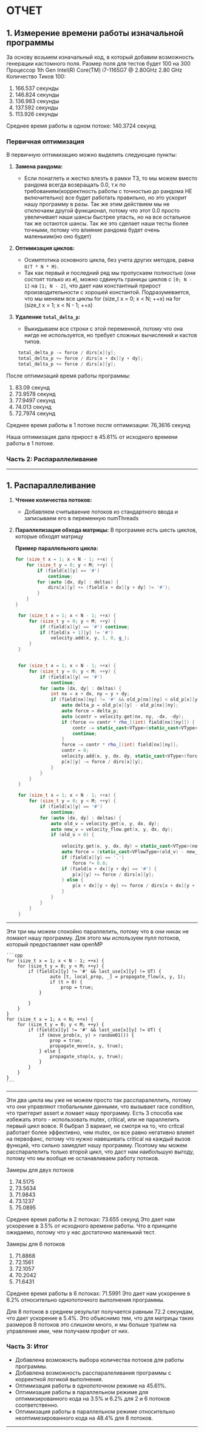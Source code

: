 # ОТЧЕТ

## 1. Измерение времени работы изначальной программы
За основу возьмем изначальный код, в который добавим возможность генерации кастомного поля.
Размер поля для тестов будет 100 на 300
Процессор 1th Gen Intel(R) Core(TM) i7-1165G7 @ 2.80GHz 2.80 GHz
Количество Тиков 100:
1) 166.537 секунды
2) 146.824 секунды
3) 136.983 секунды
4) 137.592 секунды
5) 113.926 секунды

Среднее время работы в одном потоке: 140.3724 секунд

### Первичная оптимизация

В первичную оптимизацию можно выделить следующие пункты:

1. **Замена рандома:**
   - Если понаглеть и жестко влезть в рамки ТЗ, то мы можем вместо рандома всегда возвращать 0.0, т.к по требованиям(корректность работы с точностью до рандома НЕ включительно) все будет работать правильно, но это ускорит нашу программу в разы. Так же этим действием мы не отключаем другой функционал, потому что этот 0.0 просто увеличивает наши шансы быстрее упасть, но на все остальное так же остаются шансы. Так же это сделает наши тесты более точными, потому что влияние рандома будет очень маленьким(но оно будет)

2. **Оптимизация циклов:**
   - Осимптотика основного цикла, без учета других методов, равна `O(T * N * M)`.
   - Так как первый и последний ряд мы пропускаем полностью (они состоят только из `#`), можно сдвинуть границы циклов с `[0; N - 1]` на `[1; N - 2]`, что дает нам константный прирост производительности с хорошей константой. Подразумевается, что мы меняем все циклы  for (size_t x = 0; x < N; ++x) на 
   for (size_t x = 1; x < N - 1; ++x)

3. **Удаление `total_delta_p`:**
   - Выкидываем все строки с этой переменной, потому что она нигде не используется, но требует сложных вычислений и кастов типов.
   ```cpp
    total_delta_p -= force / dirs[x][y]; 
    total_delta_p += force / dirs[x + dx][y + dy];
    total_delta_p += force / dirs[x][y];
   ```

После оптимизаций время работы программы:
1) 83.09 секунд
2) 73.9578 секунд
3) 77.9497 секунд
4) 74.013 секунд
5) 72.7974 секунд


Среднее время работы в 1 потоке после оптимизации: 76,3616 секунд

Наша оптимизация дала прирост в 45.61% от исходного времени работы в 1 потоке.


### **Часть 2: Распараллеливание**
---

## 1. Распараллеливание

1. **Чтение количества потоков:**
   - Добавляем считываение потоков из стандартного ввода и записываем его в переменную numThreads

2. **Параллелизация обхода матрицы:**
В программе есть шесть циклов, которые обходят матрицу
   
   **Пример параллельного цикла:**
   ```cpp
   for (size_t x = 1; x < N - 1; ++x) {
       for (size_t y = 0; y < M; ++y) {
           if (field[x][y] == '#')
               continue;
           for (auto [dx, dy] : deltas) {
               dirs[x][y] += (field[x + dx][y + dy] != '#');
           }
       }
   }

    for (size_t x = 1; x < N - 1; ++x) {
        for (size_t y = 0; y < M; ++y) {
            if (field[x][y] == '#') continue;
            if (field[x + 1][y] != '#')
                velocity.add(x, y, 1, 0, g_);
        }
    }


    for (size_t x = 1; x < N - 1; ++x) {
        for (size_t y = 0; y < M; ++y) {
            if (field[x][y] == '#')
                continue;
            for (auto [dx, dy] : deltas) {
                int nx = x + dx, ny = y + dy;
                if (field[nx][ny] != '#' && old_p[nx][ny] < old_p[x][y]) {
                    auto delta_p = old_p[x][y] - old_p[nx][ny];
                    auto force = delta_p;
                    auto &contr = velocity.get(nx, ny, -dx, -dy);
                    if (force <= contr * rho_[(int) field[nx][ny]]) {
                        contr -= static_cast<VType>(static_cast<VType>(force) / rho_[(int) field[nx][ny]]);
                        continue;
                    }
                    force -= contr * rho_[(int) field[nx][ny]];
                    contr = 0;
                    velocity.add(x, y, dx, dy, static_cast<VType>(force) / rho_[(int) field[x][y]]);
                    p[x][y] -= force / dirs[x][y];
                }
            }
        }
    }

    for (size_t x = 1; x < N - 1; ++x) {
        for (size_t y = 0; y < M; ++y) {
            if (field[x][y] == '#')
                continue;
            for (auto [dx, dy] : deltas) {
                auto old_v = velocity.get(x, y, dx, dy);
                auto new_v = velocity_flow.get(x, y, dx, dy);
                if (old_v > 0) {
                    
                    velocity.get(x, y, dx, dy) = static_cast<VType>(new_v);
                    auto force = (static_cast<VFlowType>(old_v) - new_v) * rho_[(int) field[x][y]];
                    if (field[x][y] == '.')
                        force *= 0.8;
                    if (field[x + dx][y + dy] == '#') {
                        p[x][y] += force / dirs[x][y];
                    } else {
                        p[x + dx][y + dy] += force / dirs[x + dx][y + dy];
                    }
                }
            }
        }
    }
    ```
---
Эти три мы можем спокойно параллелить, потому что в они никак не ломают нашу программу. Для этого мы используем пулл потоков, который предоставляет нам openMP


    ```cpp
    for (size_t x = 1; x < N - 1; ++x) {
        for (size_t y = 0; y < M; ++y) {
            if (field[x][y] != '#' && last_use[x][y] != UT) {
                    auto [t, local_prop, _] = propagate_flow(x, y, 1);
                    if (t > 0) {
                        prop = true;
                }
                
            }
        }
    }
    for (size_t x = 1; x < N; ++x) {
        for (size_t y = 0; y < M; ++y) {
            if (field[x][y] != '#' && last_use[x][y] != UT) {
                if (move_prob(x, y) > random01()) {
                    prop = true;
                    propagate_move(x, y, true);
                } else {
                    propagate_stop(x, y, true);
                }
            }
        }
    }
    ```

---
Эти два цикла мы уже не можем просто так расспаралеллить, потому что они управляют глобальными данными, что вызывает race condition, что триггерит assert и ломает нашу программу. Есть 3 способа как избежать этого - использовать mutex, critical, или не параллелить первый цикл вовсе. Я быбрал 3 вариант, не смотря на то, что critcal работает более эффективно, чем mutex, он все равно негативно влияет на первофанс, потому что нужно навешивать critical на каждый вызов функций, что сильно замедлит нашу программу. Поэтому мы можем расспаралелить только второй цикл, что даст нам наибольшую выгоду, потому что мы вообще не останавливаем работу потоков.

Замеры для двух потоков
1) 74.5175
2) 73.5634
3) 71.9843
4) 73.1237
5) 75.0895

Среднее время работы в 2 потоках: 73.655 секунд
Это дает нам ускорение в 3.5% от исходного времени работы. Что в принципе ожидаемо, потому что у нас достаточно маленький тест.

Замеры для 6 потоков
1) 71.8868
2) 72.1561
3) 72.1057
4) 70.2042
5) 71.6431

Среднее время работы в 6 потоках: 71.5991
Это дает нам ускорение в 6.2% относительно однопоточного выполнения программы.

Для 8 потоков в среднем результат получается равным 72.2 секундам, что дает ускорение в 5.4%. Это объяснимо тем, что для матрицы таких размеров 8 потоков это слишком много, и мы больше тратим на управление ими, чем получаем профит от них.


### **Часть 3: Итог** 
 - Добавлена возможнсть выбора количества потоков для работы программы.
 - Добавлена возможность расспаралеливания программы с корректной логикой выполнения.
 - Оптимизация работы в однопоточном режиме на 45.61%.
 - Оптимизация работы в параллельном режиме для оптимизированного кода на 3.5% и 6.2% для 2 и 6 потоков     соответственно.
 - Оптимизация работы в параллельном режиме относительно неоптимезированного кода на 48.4% для 8 потоков.


---
